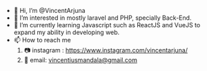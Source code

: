 - 👋 Hi, I’m @VincentArjuna
- 👀 I’m interested in mostly laravel and PHP, specially Back-End.
- 🌱 I’m currently learning Javascript such as ReactJS and VueJS to expand my ability in developing web.
- 📫 How to reach me 
  1. 📷 instagram : https://www.instagram.com/vincentarjuna/
  2. 📧 email: vincentiusmandala@gmail.com

<!---
VincentArjuna/VincentArjuna is a ✨ special ✨ repository because its `README.md` (this file) appears on your GitHub profile.
You can click the Preview link to take a look at your changes.
--->
